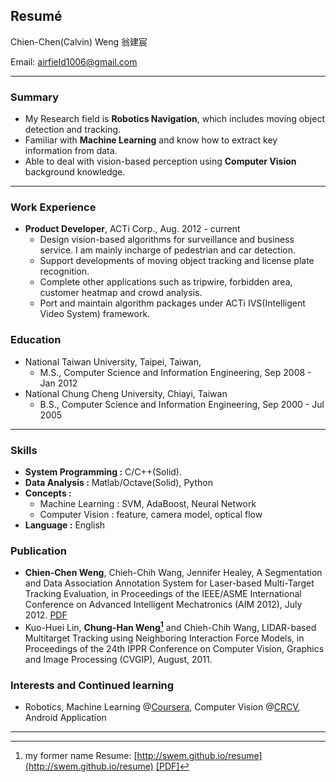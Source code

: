 ## Resumé


Chien-Chen(Calvin) Weng 翁建宸

Email: [airfield1006@gmail.com](mailto:airfield1006@gmailcom)  

---------------------------------------
### Summary

*   My Research field is **Robotics Navigation**, which includes moving object detection and tracking.
*   Familiar with **Machine Learning** and know how to extract key information from data.
*   Able to deal with vision-based perception using **Computer Vision** background knowledge.

---------------------------------------
### Work Experience

*   **Product Developer**, ACTi Corp.,
    Aug. 2012 - current
    - Design vision-based algorithms for surveillance and business service. I am mainly incharge of pedestrian and car detection.
    - Support developments of moving object tracking and license plate recognition.
    - Complete other applications such as tripwire, forbidden area, customer heatmap and crowd analysis.
    - Port and maintain algorithm packages under ACTi IVS(Intelligent Video System) framework.


### Education

*   National Taiwan University, Taipei, Taiwan, 
    * M.S., Computer Science and Information Engineering,   Sep 2008 - Jan 2012
*   National Chung Cheng University, Chiayi, Taiwan
    * B.S., Computer Science and Information Engineering, Sep 2000 - Jul 2005

---------------------------------------

### Skills

*   **System Programming :** C/C++(Solid).
*   **Data Analysis :** Matlab/Octave(Solid), Python
*   **Concepts :** 
	- Machine Learning : SVM, AdaBoost, Neural Network
	- Computer Vision : feature, camera model, optical flow
*   **Language :** English

### Publication

*   **Chien-Chen Weng**, Chieh-Chih Wang, Jennifer Healey, A Segmentation and Data Association Annotation System for Laser-based Multi-Target Tracking Evaluation, in Proceedings of the IEEE/ASME International Conference on Advanced Intelligent Mechatronics (AIM 2012), July 2012. [PDF](http://perception.csie.ntu.edu.tw/wiki/files/k765h6d2Y5/weng_aim2012pdf.html)
*   Kuo-Huei Lin, **Chung-Han Weng[^1]** and Chieh-Chih Wang, LIDAR-based Multitarget Tracking using Neighboring Interaction Force Models, in Proceedings of the 24th IPPR Conference on Computer Vision, Graphics and Image Processing (CVGIP), August, 2011.


### Interests and Continued learning

*   Robotics, Machine Learning @[Coursera](https://www.coursera.org/), Computer Vision @[CRCV](http://crcv.ucf.edu/courses/), Android Application

---------------------------------------
[^1]:my former name
Resume: [http://swem.github.io/resume](http://swem.github.io/resume) [[PDF]](https://raw.github.com/swem/resume/master/ChenHanHsiao-resume.pdf)  
